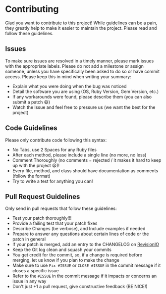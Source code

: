 # Contributing
Glad you want to contribute to this project!  While guidelines can be a pain, they greatly help to make it easier to maintain the project. Please read and follow these guidelines.  

## Issues
To make sure issues are resolved in a timely manner, please mark issues with the appropriate labels.  Please do not add a milestone or assign someone, unless you have specifically been asked to do so or have commit access. Please keep this in mind when writing your summary:
- Explain what you were doing when the bug was noticed
- Detail the software you are using (OS, Ruby Version, Gem Version, etc.) 
- If any workarounds were found, please describe them (you can also submit a patch :smile:)
- Watch the Issue and feel free to pressure us (we want the best for the project)

## Code Guidelines
Please only contribute code following this syntax:
- No Tabs, use 2 Spaces for any Ruby files
- After each method, please include a single line (no more, no less)
- Comment Thoroughly (no comments = rejected / it makes it hard to keep up with the project :tired_face:)!
- Every file, method, and class should have documentation as comments (follow the format)
- Try to write a test for anything you can!

## Pull Request Guidelines
Only send in pull requests that follow these guidelines:
- Test your patch thoroughly!!!
- Provide a failing test that your patch fixes
- Describe Changes (be verbose), and Include examples if needed
- Prepare to answer any questions about certain lines of code or the patch in general
- If your patch is merged, add an entry to the CHANGELOG on [RevisionIO](http://revision.io/iHFKzKYTef870uW1VeUf3OIQY032SIED20jD-Axy)
- Keep the Git log clean and squash your commits
- You get credit for the commit, so, if a change is required before merging, let us know if you plan to make the change
- Make sure to use `Fix #ISSUE` or `CLOSE #ISSUE` in the commit message if it closes a specific issue
- Refer to the `#ISSUE` in the commit message if it impacts or concerns an issue in any way
- Don't just +1 a pull request, give constructive feedback (BE NICE!)
